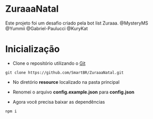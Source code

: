 # ZuraaaNatal
Este projeto foi um desafio criado pela bot list Zuraaa. @MysteryMS @Yummii @Gabriel-Paulucci @KuryKat

# Inicialização
- Clone o repositório utilizando o [Git](https://git-scm.com/downloads)
```git
git clone https://github.com/SmartBR/ZuraaaNatal.git
```

- No diretório **resource** localizado na pasta principal
 - Renomei o arquivo **config.example.json** para **config.json**

- Agora você precisa baixar as dependências
```rubi
npm i
```
